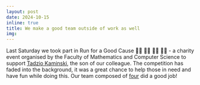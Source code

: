 ```yaml
---
layout: post
date: 2024-10-15
inline: true
title: We make a good team outside of work as well
img: 
---
```


Last Saturday we took part in Run for a Good Cause 🏃‍♂️ 🏃‍♀️ 🏃‍♂️ 🏃‍♀️ - a charity event organised by the Faculty of Mathematics and Computer Science to support [Tadzio Kaminski](https://www.siepomaga.pl/tadek-kaminski), the son of our colleague. 
The competition has faded into the background, it was a great chance to help those in need and have fun while doing this. Our team composed of [four](https://www.linkedin.com/feed/update/urn:li:activity:7251493344629932032/?actorCompanyId=103209276) did a good job!

